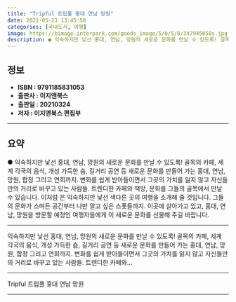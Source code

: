 ```yaml
---
title: "Tripful 트립풀 홍대 연남 망원"
date: 2021-05-21 13:45:58
categories: [국내도서, 여행]
image: https://bimage.interpark.com/goods_image/5/0/5/8/347945058s.jpg
description: ● 익숙하지만 낯선 홍대, 연남, 망원의 새로운 문화를 만날 수 있도록! 골목의 카페, 세계 각국의 음식, 개성 가득한 숍, 길거리 공연 등 새로운 문화를 만들어 가는 홍대, 연남, 망원, 합정 그리고 연희까지. 변화를 쉽게 받아들이면서 그곳의 가치를 잃지 않고 자신들만의 거리로 바꾸
---
```


## **정보**

- **ISBN : 9791185831053**
- **출판사 : 이지앤북스**
- **출판일 : 20210324**
- **저자 : 이지앤북스 편집부**

------



## **요약**

●  익숙하지만 낯선 홍대, 연남, 망원의 새로운 문화를 만날 수 있도록! 골목의 카페, 세계 각국의 음식, 개성 가득한 숍, 길거리 공연 등 새로운 문화를 만들어 가는 홍대, 연남, 망원, 합정 그리고 연희까지. 변화를 쉽게 받아들이면서 그곳의 가치를 잃지 않고 자신들만의 거리로 바꾸고 있는 사람들. 트렌디한 카페와 책방, 문화를 그들의 골목에서 만날 수 있습니다. 이처럼 은 익숙하지만 낯선 색다른 곳의 여행을 소개해 줄 것입니다. 그들의 문화가 스며든 공간부터 나만 알고 싶은 스폿들까지. 이곳에 살아가고 있고, 홍대, 연남, 망원을 방문할 예정인 여행자들에게 이 새로운 문화를 선물해 주길 바랍니다.

------

익숙하지만 낯선 홍대, 연남, 망원의 새로운 문화를 만날 수 있도록!
골목의 카페, 세계 각국의 음식, 개성 가득한 숍, 길거리 공연 등 새로운 문화를 만들어 가는 홍대, 연남, 망원, 합정 그리고 연희까지. 변화를 쉽게 받아들이면서 그곳의 가치를 잃지 않고 자신들만의 거리로 바꾸고 있는 사람들. 트렌디한 카페와... 

------


Tripful 트립풀 홍대 연남 망원 

------


